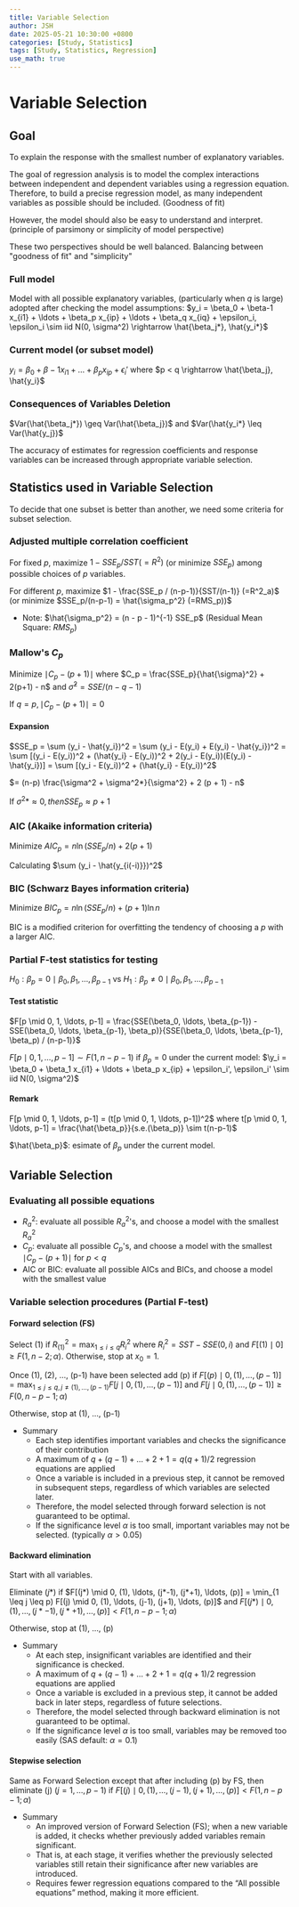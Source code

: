 ```yaml
---
title: Variable Selection
author: JSH
date: 2025-05-21 10:30:00 +0800
categories: [Study, Statistics]
tags: [Study, Statistics, Regression]
use_math: true
---
```


# Variable Selection

## Goal
To explain the response with the smallest number of explanatory variables.
<!-- 중요한 교란변수의 경우에는 variable selection에서 빼서 포함시키기. 이외에는 유의성이 떨어지는 변수는 빼서 모델 만들기 -->

The goal of regression analysis is to model the complex interactions between independent and dependent variables using a regression equation.
Therefore, to build a precise regression model, as many independent variables as possible should be included. (Goodness of fit)

However, the model should also be easy to understand and interpret. (principle of parsimony or simplicity of model perspective)

These two perspectives should be well balanced.
Balancing between "goodness of fit" and "simplicity"

### Full model
Model with all possible explanatory variables, (particularly when $q$ is large) adopted after checking the model assumptions:
$y_i = \beta_0 + \beta-1 x_{i1} + \ldots + \beta_p x_{ip} + \ldots + \beta_q x_{iq} + \epsilon_i, \epsilon_i \sim iid N(0, \sigma^2) \rightarrow \hat{\beta_j*}, \hat{y_i*}$

### Current model (or subset model)
$y_i = \beta_0 + \beta-1 x_{i1} + \ldots + \beta_p x_{ip} + \epsilon_i'$ where $p < q \rightarrow \hat{\beta_j}, \hat{y_i}$

### Consequences of Variables Deletion
$Var(\hat{\beta_j*}) \geq Var(\hat{\beta_j})$ and $Var(\hat{y_i*} \leq Var(\hat{y_j})$

The accuracy of estimates for regression coefficients and response variables can be increased through appropriate variable selection.

## Statistics used in Variable Selection
To decide that one subset is better than another, we need some criteria for subset selection.

### Adjusted multiple correlation coefficient
For fixed $p$, maximize $1-SSE_p/SST (= R^2)$ (or minimize $SSE_p$) among possible choices of $p$ variables.

For different $p$, maximize $1 - \frac{SSE_p / (n-p-1)}{SST/(n-1)} (=R^2_a)$ (or minimize $SSE_p/(n-p-1) = \hat{\sigma_p^2} (=RMS_p))$

* Note: $\hat{\sigma_p^2} = (n - p - 1)^{-1} SSE_p$ (Residual Mean Square: $RMS_p$)

### Mallow's $C_p$
Minimize $\mid C_p - (p+1) \mid$ where $C_p = \frac{SSE_p}{\hat{\sigma}^2} + 2(p+1) - n$ and $\hat{\sigma}^2 = SSE/(n-q-1)$

If $q = p, \mid C_p - (p+1) \mid = 0$

<!-- Mallow's C_p에서 sigma는 full model에서 나옴. -->

#### Expansion
$SSE_p = \sum (y_i - \hat{y_i})^2 = \sum (y_i - E(y_i) + E(y_i) - \hat{y_i})^2 = \sum [(y_i - E(y_i))^2 + (\hat{y_i} - E(y_i))^2 + 2(y_i - E(y_i))(E(y_i) - \hat{y_i})] = \sum [(y_i - E(y_i))^2 + (\hat{y_i} - E(y_i))^2$

$= (n-p) \frac{\sigma^2 + \sigma^2*}{\sigma^2} + 2 (p + 1) - n$

If $\sigma^2* \approx 0, then SSE_p \approx p+1$

<!-- 따라서 E(y_i)와 \hat{y_i}가 가깝게 하는게 목적 -->

### AIC (Akaike information criteria)
<!-- train/test 개념으로 i번째 데이터를 빼고 모형을 만든 후 i번째 데이터로 test -->

Minimize $AIC_p = n \ln (SSE_p / n) + 2(p+1)$

Calculating $\sum (y_i - \hat{y_{i(-i)}})^2$

### BIC (Schwarz Bayes information criteria)
Minimize $BIC_p = n \ln (SSE_p / n) + (p+1) \ln n$

BIC is a modified criterion for overfitting the tendency of choosing a $p$ with a larger AIC.

### Partial F-test statistics for testing
$H_0: \beta_p = 0 \mid \beta_0, \beta_1, \ldots, \beta_{p-1}$ vs $H_1: \beta_p \neq 0 \mid \beta_0, \beta_1, \ldots, \beta_{p-1}$

#### Test statistic
$F[p \mid 0, 1, \ldots, p-1] = \frac{SSE(\beta_0, \ldots, \beta_{p-1}) - SSE(\beta_0, \ldots, \beta_{p-1}, \beta_p)}{SSE(\beta_0, \ldots, \beta_{p-1}, \beta_p) / (n-p-1)}$

$F[p \mid 0, 1, \ldots, p-1] \sim F(1, n-p-1)$ if $\beta_p = 0$ under the current model: $\y_i = \beta_0 + \beta_1 x_{i1} + \ldots + \beta_p x_{ip} + \epsilon_i', \epsilon_i' \sim iid N(0, \sigma^2)$

#### Remark
F[p \mid 0, 1, \ldots, p-1] = (t[p \mid 0, 1, \ldots, p-1])^2$ where t[p \mid 0, 1, \ldots, p-1] = \frac{\hat{\beta_p}}{s.e.(\beta_p)} \sim t(n-p-1)$

$\hat{\beta_p}$: esimate of $\beta_p$ under the current model.

## Variable Selection

### Evaluating all possible equations
* $R^2_a$: evaluate all possible $R^2_a$'s, and choose a model with the smallest $R^2_a$
* $C_p$: evaluate all possible $C_p$'s, and choose a model with the smallest $\mid C_p - (p+1) \mid$ for $p < q$
* AIC or BIC: evaluate all possible AICs and BICs, and choose a model with the smallest value

### Variable selection procedures (Partial F-test)

#### Forward selection (FS)
Select (1) if $R^2_{(1)} = \max_{1 \leq i \leq q} R^2_i$ where $R^2_i = SST-SSE(0, i)$ and $F[(1) \mid 0] \geq F(1, n-2;\alpha)$.
Otherwise, stop at $x_0 = 1$.

Once (1), (2), ..., (p-1) have been selected add (p) if $F[(p) \mid 0, (1), \ldots, (p-1)] = \max_{1 \leq j \leq q, j \neq (1), \ldots, (p-1)} F[j \mid 0, (1), \ldots, (p-1)]$
and $F[j \mid 0, (1), \ldots, (p-1)] \geq F(0, n-p-1; \alpha)$

<!-- 즉, p-value가 작으면 선택 -->

Otherwise, stop at (1), ..., (p-1)

* Summary
  * Each step identifies important variables and checks the significance of their contribution
  * A maximum of $q + (q-1) + \ldots + 2 + 1 = q(q+1)/2$ regression equations are applied
  * Once a variable is included in a previous step, it cannot be removed in subsequent steps, regardless of which variables are selected later.
  * Therefore, the model selected through forward selection is not guaranteed to be optimal.
  * If the significance level $\alpha$ is too small, important variables may not be selected. (typically $\alpha > 0.05$)

#### Backward elimination
Start with all variables.

Eliminate $(j*)$ if $F[(j*) \mid 0, (1), \ldots, (j*-1), (j*+1), \ldots, (p)] = \min_{1 \leq j \leq p) F[(j) \mid 0, (1), \ldots, (j-1), (j+1), \ldots, (p)]$
and $F[(j*) \mid 0, (1), \ldots, (j*-1), (j*+1), \ldots, (p)] < F(1, n-p-1; \alpha)$

<!-- p-value가 크면 선택 -->

Otherwise, stop at (1), ..., (p)

* Summary
  * At each step, insignificant variables are identified and their significance is checked.
  * A maximum of $q + (q-1) + \ldots + 2 + 1 = q(q+1)/2$ regression equations are applied
  * Once a variable is excluded in a previous step, it cannot be added back in later steps, regardless of future selections.
  * Therefore, the model selected through backward elimination is not guaranteed to be optimal.
  * If the significance level $\alpha$ is too small, variables may be removed too easily (SAS default: $\alpha = 0.1$)

#### Stepwise selection
Same as Forward Selection except that after including (p) by FS, then eliminate (j) ($j = 1, \ldots, p-1)$ if $F[(j) \mid 0, (1), \ldots, (j-1), (j+1), \ldots, (p)] < F(1, n-p-1; \alpha)$

* Summary
  * An improved version of Forward Selection (FS); when a new variable is added, it checks whether previously added variables remain significant.
  * That is, at each stage, it verifies whether the previously selected variables still retain their significance after new variables are introduced.
  * Requires fewer regression equations compared to the “All possible equations” method, making it more efficient.
